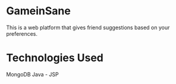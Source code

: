 # GameinSane
This is a web platform that gives friend suggestions based on your preferences.

# Technologies Used
MongoDB
Java - JSP

